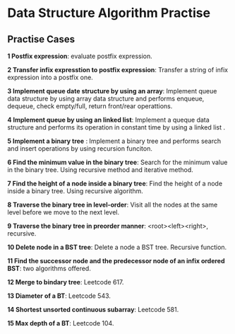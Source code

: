 # Data Structure Algorithm Practise

## Practise Cases

**1 Postfix expression**: evaluate postfix expression. 

**2 Transfer infix expresstion to postfix expression**: Transfer a string of infix expression into a postfix one. 

**3 Implement queue date structure by using an array**: Implement queue data structure by using array data structure and performs enqueue, dequeue, check empty/full, return front/rear operattions. 

**4 Implement queue by using an linked list**: Implement a queque data structure and performs 
						its operation in constant time by using a linked list .

**5 Implement a binary tree** : Implement a binary tree and performs search and insert operations by using recursion funciton. 

**6 Find the minimum value in the binary tree**: Search for the minimum value in the binary tree. Using recursive method and iterative method.  

**7 Find the height of a node inside a binary tree**: Find the height of a node inside a binary tree. Using recursive algorithm. 


**8 Traverse the binary tree in level-order**: Visit all the nodes at the same level before we move to the next level. 

**9 Traverse the binary tree in preorder manner**: \<root\>\<left\>\<right\>, recursive. 

**10 Delete node in a BST tree**: Delete a node a BST tree. Recursive function. 

**11 Find the successor node and the predecessor node of an infix ordered BST**: two algorithms offered. 

**12 Merge to bindary tree**: Leetcode 617. 

**13 Diameter of a BT**: Leetcode 543. 

**14 Shortest unsorted continuous subarray**: Leetcode 581. 

**15 Max depth of a BT**: Leetcode 104. 
